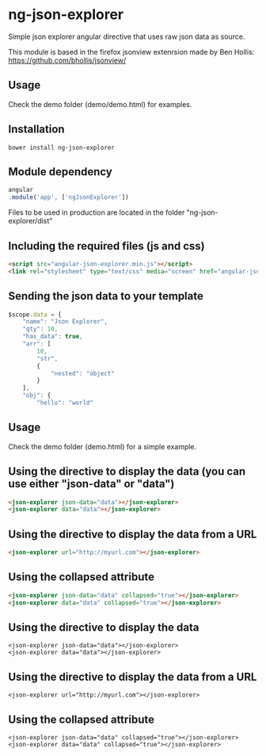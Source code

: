 # ng-json-explorer

Simple json explorer angular directive that uses raw json data as source.

This module is based in the firefox jsonview extenrsion made by Ben Hollis: https://github.com/bhollis/jsonview/

## Usage

Check the demo folder (demo/demo.html) for examples.

## Installation

```
bower install ng-json-explorer
```

## Module dependency

```js
angular
.module('app', ['ngJsonExplorer'])
```

Files to be used in production are located in the folder "ng-json-explorer/dist"

## Including the required files (js and css)

```html
<script src="angular-json-explorer.min.js"></script> 
<link rel="stylesheet" type="text/css" media="screen" href="angular-json-explorer.css" />
```

## Sending the json data to your template

```js
$scope.data = {
	"name": "Json Explorer",
	"qty": 10,
	"has_data": true,
	"arr": [
		10,
		"str",
		{
			"nested": "object"
		}
	],
	"obj": {
		"hello": "world"
```

Usage
-------------------------
Check the demo folder (demo.html) for a simple example.

## Using the directive to display the data (you can use either "json-data" or "data")

```html
<json-explorer json-data="data"></json-explorer>
<json-explorer data="data"></json-explorer>
```

## Using the directive to display the data from a URL

```html
<json-explorer url="http://myurl.com"></json-explorer>
```

## Using the collapsed attribute

```html
<json-explorer json-data="data" collapsed="true"></json-explorer>
<json-explorer data="data" collapsed="true"></json-explorer>
```
Using the directive to display the data
-------------------------
```
<json-explorer json-data="data"></json-explorer>
<json-explorer data="data"></json-explorer>
```

Using the directive to display the data from a URL
-------------------------
```
<json-explorer url="http://myurl.com"></json-explorer>
```
Using the collapsed attribute
-------------------------
```
<json-explorer json-data="data" collapsed="true"></json-explorer>
<json-explorer data="data" collapsed="true"></json-explorer>
```
